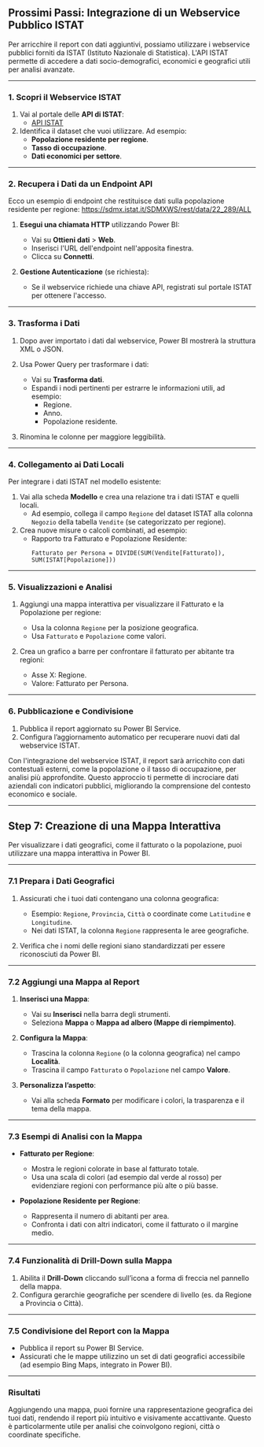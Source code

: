 
## Prossimi Passi: Integrazione di un Webservice Pubblico ISTAT

Per arricchire il report con dati aggiuntivi, possiamo utilizzare i webservice pubblici forniti da ISTAT (Istituto Nazionale di Statistica). L'API ISTAT permette di accedere a dati socio-demografici, economici e geografici utili per analisi avanzate.

---

### 1. Scopri il Webservice ISTAT

1. Vai al portale delle **API di ISTAT**:
   - [API ISTAT](https://sdmx.istat.it/)
2. Identifica il dataset che vuoi utilizzare. Ad esempio:
   - **Popolazione residente per regione**.
   - **Tasso di occupazione**.
   - **Dati economici per settore**.

---

### 2. Recupera i Dati da un Endpoint API

Ecco un esempio di endpoint che restituisce dati sulla popolazione residente per regione: https://sdmx.istat.it/SDMXWS/rest/data/22_289/ALL  


1. **Esegui una chiamata HTTP** utilizzando Power BI:
   - Vai su **Ottieni dati** > **Web**.
   - Inserisci l'URL dell'endpoint nell'apposita finestra.
   - Clicca su **Connetti**.

2. **Gestione Autenticazione** (se richiesta):
   - Se il webservice richiede una chiave API, registrati sul portale ISTAT per ottenere l'accesso.

---

### 3. Trasforma i Dati

1. Dopo aver importato i dati dal webservice, Power BI mostrerà la struttura XML o JSON.
2. Usa Power Query per trasformare i dati:
   - Vai su **Trasforma dati**.
   - Espandi i nodi pertinenti per estrarre le informazioni utili, ad esempio:
     - Regione.
     - Anno.
     - Popolazione residente.

3. Rinomina le colonne per maggiore leggibilità.

---

### 4. Collegamento ai Dati Locali

Per integrare i dati ISTAT nel modello esistente:
1. Vai alla scheda **Modello** e crea una relazione tra i dati ISTAT e quelli locali.
   - Ad esempio, collega il campo `Regione` del dataset ISTAT alla colonna `Negozio` della tabella `Vendite` (se categorizzato per regione).
2. Crea nuove misure o calcoli combinati, ad esempio:
   - Rapporto tra Fatturato e Popolazione Residente:
     ```DAX
     Fatturato per Persona = DIVIDE(SUM(Vendite[Fatturato]), SUM(ISTAT[Popolazione]))
     ```

---

### 5. Visualizzazioni e Analisi

1. Aggiungi una mappa interattiva per visualizzare il Fatturato e la Popolazione per regione:
   - Usa la colonna `Regione` per la posizione geografica.
   - Usa `Fatturato` e `Popolazione` come valori.

2. Crea un grafico a barre per confrontare il fatturato per abitante tra regioni:
   - Asse X: Regione.
   - Valore: Fatturato per Persona.

---

### 6. Pubblicazione e Condivisione

1. Pubblica il report aggiornato su Power BI Service.
2. Configura l’aggiornamento automatico per recuperare nuovi dati dal webservice ISTAT.

Con l'integrazione del webservice ISTAT, il report sarà arricchito con dati contestuali esterni, come la popolazione o il tasso di occupazione, per analisi più approfondite. Questo approccio ti permette di incrociare dati aziendali con indicatori pubblici, migliorando la comprensione del contesto economico e sociale.

---

## Step 7: Creazione di una Mappa Interattiva

Per visualizzare i dati geografici, come il fatturato o la popolazione, puoi utilizzare una mappa interattiva in Power BI.

---

### 7.1 Prepara i Dati Geografici

1. Assicurati che i tuoi dati contengano una colonna geografica:
   - Esempio: `Regione`, `Provincia`, `Città` o coordinate come `Latitudine` e `Longitudine`.
   - Nei dati ISTAT, la colonna `Regione` rappresenta le aree geografiche.
   
2. Verifica che i nomi delle regioni siano standardizzati per essere riconosciuti da Power BI.

---

### 7.2 Aggiungi una Mappa al Report

1. **Inserisci una Mappa**:
   - Vai su **Inserisci** nella barra degli strumenti.
   - Seleziona **Mappa** o **Mappa ad albero (Mappe di riempimento)**.

2. **Configura la Mappa**:
   - Trascina la colonna `Regione` (o la colonna geografica) nel campo **Località**.
   - Trascina il campo `Fatturato` o `Popolazione` nel campo **Valore**.

3. **Personalizza l’aspetto**:
   - Vai alla scheda **Formato** per modificare i colori, la trasparenza e il tema della mappa.

---

### 7.3 Esempi di Analisi con la Mappa

- **Fatturato per Regione**:
   - Mostra le regioni colorate in base al fatturato totale.
   - Usa una scala di colori (ad esempio dal verde al rosso) per evidenziare regioni con performance più alte o più basse.
   
- **Popolazione Residente per Regione**:
   - Rappresenta il numero di abitanti per area.
   - Confronta i dati con altri indicatori, come il fatturato o il margine medio.

---

### 7.4 Funzionalità di Drill-Down sulla Mappa

1. Abilita il **Drill-Down** cliccando sull’icona a forma di freccia nel pannello della mappa.
2. Configura gerarchie geografiche per scendere di livello (es. da Regione a Provincia o Città).

---

### 7.5 Condivisione del Report con la Mappa

- Pubblica il report su Power BI Service.
- Assicurati che le mappe utilizzino un set di dati geografici accessibile (ad esempio Bing Maps, integrato in Power BI).

---

### Risultati

Aggiungendo una mappa, puoi fornire una rappresentazione geografica dei tuoi dati, rendendo il report più intuitivo e visivamente accattivante. Questo è particolarmente utile per analisi che coinvolgono regioni, città o coordinate specifiche.

